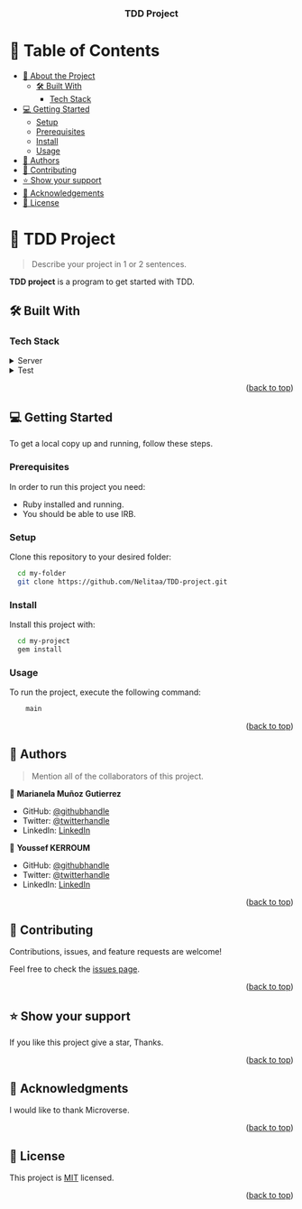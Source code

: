 <a name="readme-top"></a>

<div align="center">
  <h3><b>TDD Project</b></h3>

</div>

<!-- TABLE OF CONTENTS -->

# 📗 Table of Contents

- [📖 About the Project](#about-project)
  - [🛠 Built With](#built-with)
    - [Tech Stack](#tech-stack)
- [💻 Getting Started](#getting-started)
  - [Setup](#setup)
  - [Prerequisites](#prerequisites)
  - [Install](#install)
  - [Usage](#usage)
- [👥 Authors](#authors)
- [🤝 Contributing](#contributing)
- [⭐️ Show your support](#support)
- [🙏 Acknowledgements](#acknowledgements)
- [📝 License](#license)

<!-- PROJECT DESCRIPTION -->

# 📖 TDD Project <a name="about-project"></a>

> Describe your project in 1 or 2 sentences.

**TDD project** is a program to get started with TDD.

## 🛠 Built With <a name="built-with"></a>

### Tech Stack <a name="tech-stack"></a>

<details>
  <summary>Server</summary>
  <ul>
    <li><a href="https://ruby.com/">Ruby</a></li>
  </ul>
</details>

<details>
<summary>Test</summary>
  <ul>
    <li><a href="https://www.rspec.com/">RSpec</a></li>
  </ul>
</details>

<p align="right">(<a href="#readme-top">back to top</a>)</p>

<!-- GETTING STARTED -->

## 💻 Getting Started <a name="getting-started"></a>

To get a local copy up and running, follow these steps.

### Prerequisites

In order to run this project you need:

- Ruby installed and running.
- You should be able to use IRB.

### Setup

Clone this repository to your desired folder:

```sh
  cd my-folder
  git clone https://github.com/Nelitaa/TDD-project.git

```

### Install

Install this project with:

```sh
  cd my-project
  gem install
```

### Usage

To run the project, execute the following command:

```sh
    main
```

<p align="right">(<a href="#readme-top">back to top</a>)</p>

<!-- AUTHORS -->

## 👥 Authors <a name="authors"></a>

> Mention all of the collaborators of this project.

👤 **Marianela Muñoz Gutierrez**

- GitHub: [@githubhandle](https://github.com/Nelitaa)
- Twitter: [@twitterhandle](https://twitter.com/MarianelaMunoz_)
- LinkedIn: [LinkedIn](https://www.linkedin.com/in/marianela-munoz/)

👤 **Youssef KERROUM**

- GitHub: [@githubhandle](https://github.com/YKerroum)
- Twitter: [@twitterhandle](https://twitter.com/kerroum_youssef)
- LinkedIn: [LinkedIn](https://www.linkedin.com/in/ykerroum/)

<p align="right">(<a href="#readme-top">back to top</a>)</p>

<!-- CONTRIBUTING -->

## 🤝 Contributing <a name="contributing"></a>

Contributions, issues, and feature requests are welcome!

Feel free to check the [issues page](../../issues/).

<p align="right">(<a href="#readme-top">back to top</a>)</p>

<!-- SUPPORT -->

## ⭐️ Show your support <a name="support"></a>

If you like this project give a star, Thanks.

<p align="right">(<a href="#readme-top">back to top</a>)</p>

<!-- ACKNOWLEDGEMENTS -->

## 🙏 Acknowledgments <a name="acknowledgements"></a>

I would like to thank Microverse.

<p align="right">(<a href="#readme-top">back to top</a>)</p>

<!-- LICENSE -->

## 📝 License <a name="license"></a>

This project is [MIT](./MIT) licensed.

<p align="right">(<a href="#readme-top">back to top</a>)</p>
